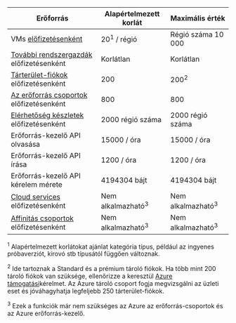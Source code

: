 Erőforrás|Alapértelmezett korlát|Maximális érték
---|---|---
VMs [előfizetésenként](../articles/billing-buy-sign-up-azure-subscription.md)|20<sup>1</sup> / régió|Régió száma 10 000
[További rendszergazdák](../articles/billing-add-change-azure-subscription-administrator.md) előfizetésenként|Korlátlan|Korlátlan
[Tárterület-fiókok](../articles/storage/storage-create-storage-account.md) előfizetésenként|200|200<sup>2</sup>
[Az erőforrás csoportok](../articles/azure-resource-manager/resource-group-overview.md) előfizetésenként|800|800
[Elérhetőség készletek](../articles/virtual-machines/virtual-machines-windows-manage-availability.md#configure-multiple-virtual-machines-in-an-availability-set-for-redundancy) előfizetésenként|2000 régió száma|2000 régió száma
Erőforrás-kezelő API olvasása|15000 / óra|15000 / óra
Erőforrás-kezelő API írása|1200 / óra|1200 / óra
Erőforrás-kezelő API kérelem mérete|4194304 bájt|4194304 bájt
[Cloud services](../articles/cloud-services/cloud-services-choose-me.md) előfizetésenként|Nem alkalmazható<sup>3</sup>|Nem alkalmazható<sup>3</sup>
[Affinitás csoportok](../articles/virtual-network/virtual-networks-migrate-to-regional-vnet.md) előfizetésenként|Nem alkalmazható<sup>3</sup>|Nem alkalmazható<sup>3</sup>

<sup>1</sup> Alapértelmezett korlátokat ajánlat kategória típus, például az ingyenes próbaverziót, kirovó stb típusától függően változnak.

<sup>2</sup> Ide tartoznak a Standard és a prémium tároló fiókok. Ha több mint 200 tároló fiókok van szüksége, ellenőrizze a keresztül [Azure támogatási](https://azure.microsoft.com/support/faq/)kérelmet. Az Azure tároló csoport fogja megvizsgálni az üzleti eset és jóváhagyhatja legfeljebb 250 tárterület-fiókok.

<sup>3</sup> Ezek a funkciók már nem szükséges az Azure az erőforrás-csoportok és az Azure erőforrás-kezelő.
